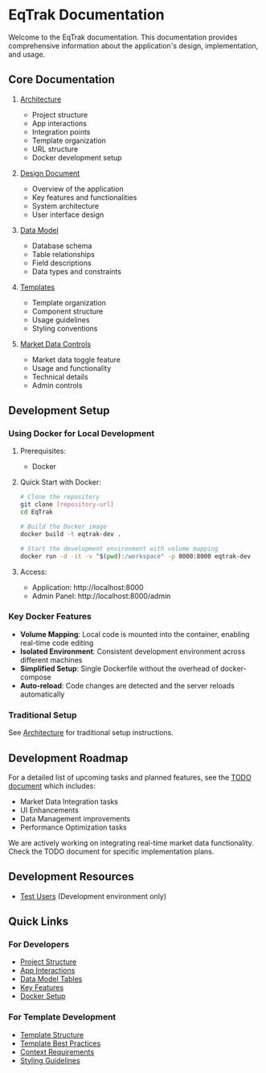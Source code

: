 # EqTrak Documentation

Welcome to the EqTrak documentation. This documentation provides comprehensive information about the application's design, implementation, and usage.

## Core Documentation

1. [Architecture](Architecture.md)
   - Project structure
   - App interactions
   - Integration points
   - Template organization
   - URL structure
   - Docker development setup

2. [Design Document](Design%20Document.md)
   - Overview of the application
   - Key features and functionalities
   - System architecture
   - User interface design

3. [Data Model](Data%20Model.md)
   - Database schema
   - Table relationships
   - Field descriptions
   - Data types and constraints

4. [Templates](templates.md)
   - Template organization
   - Component structure
   - Usage guidelines
   - Styling conventions

5. [Market Data Controls](Market%20Data%20Controls.md)
   - Market data toggle feature
   - Usage and functionality
   - Technical details
   - Admin controls

## Development Setup

### Using Docker for Local Development
1. Prerequisites:
   - Docker

2. Quick Start with Docker:
   ```bash
   # Clone the repository
   git clone [repository-url]
   cd EqTrak

   # Build the Docker image
   docker build -t eqtrak-dev .
   
   # Start the development environment with volume mapping
   docker run -d -it -v "$(pwd):/workspace" -p 8000:8000 eqtrak-dev
   ```

3. Access:
   - Application: http://localhost:8000
   - Admin Panel: http://localhost:8000/admin

### Key Docker Features
- **Volume Mapping**: Local code is mounted into the container, enabling real-time code editing
- **Isolated Environment**: Consistent development environment across different machines
- **Simplified Setup**: Single Dockerfile without the overhead of docker-compose
- **Auto-reload**: Code changes are detected and the server reloads automatically

### Traditional Setup
See [Architecture](Architecture.md#development-setup) for traditional setup instructions.

## Development Roadmap

For a detailed list of upcoming tasks and planned features, see the [TODO document](TODO.md) which includes:

- Market Data Integration tasks
- UI Enhancements
- Data Management improvements
- Performance Optimization tasks

We are actively working on integrating real-time market data functionality. Check the TODO document for specific implementation plans.

## Development Resources

- [Test Users](test_users.md) (Development environment only)

## Quick Links

### For Developers
- [Project Structure](Architecture.md#project-structure)
- [App Interactions](Architecture.md#app-interactions)
- [Data Model Tables](Data%20Model.md#core-data-model)
- [Key Features](Design%20Document.md#key-features)
- [Docker Setup](Architecture.md#docker-development)

### For Template Development
- [Template Structure](Architecture.md#template-structure)
- [Template Best Practices](templates.md#best-practices)
- [Context Requirements](templates.md#context-requirements)
- [Styling Guidelines](templates.md#styling)